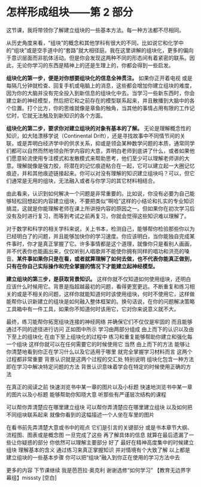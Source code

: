 # 怎样形成组块——第 2 部分

这节课，我将带领你了解建立组块的一些基本方法。每一种方法都不尽相同。

从历史角度来看，“组块”的概念和其他学科有很大的不同，比如说它和化学中的“组块”或是空手道中的“套路”就大相径庭。我在这里讲解的组块化，更多的偏向于意识层面而非肌体活动。但是你会发现这两种不同的形态间有着紧密的联系。因此，无论你学习的东西是精神上的还是生理上的，你都会得到一些启发。

**组块化的第一步，便是对你想要组块化的信息全神贯注。** 如果你正开着电视 或是每隔几分钟就检查、回复手机或电脑上的消息，这些都会增加你建立组块的难度，因为你的大脑并没有完全投入到新信息的组块化中去。当学习一些新东西时，你会建立新的神经模型，然后把它和之前存在的模型联系起来，并且散播到大脑中的各个位置。打个比方，你的思维就像是章鱼的触角，当其他的事情占用有限的工作记忆时，它就无法触及到新知识的各个方面。

**组块化的第二步，要求你对建立组块的对象有基本的了解。** 无论是理解概念性的知识，如大陆漂移学说（Continental Drift），还是寻找故事中不同情节间的关联，或是弄明白经济学中的供求关系，抑或是领会某种数学问题的本质，通常同学们都可以自然而然地领会所学内容的大意，弄明白老师到底讲了什么，或者如果他们愿意轮流使用专注模式和发散模式来帮助思考，他们至少可以理解老师讲的大意。理解就像是强力胶，将潜在的记忆痕迹粘合在一起，它可以建立起一大圈记忆痕迹，并和其他痕迹链接起来。你可以对没有理解的知识建立组块吗？可以，但它们通常是无用的组块，无法融入或者与你学习的其它材料相结合。

由此看来，认识到如何解决一个问题是非常重要的。比如说，你没有必要为自己能够轻松回想起的内容建立组块，不要把类似“啊哈”这样的小结论和扎实的专业知识搞混，这就是你能理解老师在课上所讲授内容的原因之一。但如果你在初次学习后没有及时进行复习，而等到考试之前再复习，你就会觉得这些知识难以理解了。

对于数学和科学的相关学科来说，关上书本，检测自己，能够帮你检验那些你以为已经明白了的问题，并且能够加快你的学习速度。你应该明白，当你能独自完成某件事时，你才是真正掌握了它。许多事情都是这个道理，就像你只是看别人画画，并不代表你也能画出来，仅仅听别人唱歌并不能使你拥有同样的唱功和洪亮的嗓音。**某件事如果你只是在看，或者就算理解了如何去做，也不代表你能真正做到，只有在你自己实际操作和完全掌握的情况下才能建立起神经模型。**

**建立组块的第三步，是获取背景知识。** 这样你就不仅知道如何使用组块，还明白应该什么时候用它。背景是指超越最初的问题，看得更宽更远。不断重复和练习相关的或是不相关的问题，这样你就能知道何时该使用组块，何时不使用它，这样做能帮你认识新建立的组块是如何融入整体框架的。换句话说，在你的问题解决策略工具箱中有一件工具，如果你不知道何时该用它，它对你来说意义就不大。

最终，练习能帮你拓宽组块连接的神经网络 并确保它们不仅仅是牢固的 而且能够通过不同的途径进行访问 正如图中所示 学习由两部分组成 由上而下的认识以及由下至上的组块化 在由下至上组块化的过程中 练习和重复能够帮助你建立和强化每一个组块 这样你就可以在任何需要它的时候使用它 当然 由上而下的方法 能够让你清楚地看到你正在学习什么以及它适用于哪里 就完全掌握学习材料而言 这两个过程都非常重要 背景认识就是这两个过程的交汇处 特别说明 组块化包含一种方法 即在学习中解决特定问题的方法 背景认识意味着学会在特定的时候使用正确的方法

在真正的阅读之前 快速浏览书中某一章的图片以及小标题 快速地浏览书中某一章的图片以及小标题 能够帮助你知晓大意 听那些有严谨层次结构的课程

可以帮你弄清楚应在哪里建立组块 可以帮你弄清楚应在哪里建立组块 以及如何把不同组块联系起来 就像你看到的这幅描述一个人坐在车里的图片

在看书前先弄清楚大意或书中的观点 它们是引言的关键部分 或是书本章节大纲、流程图、图表或是概念图 一旦完成了这些 再了解具体的信息 就算在最后遗漏了一些让你疑惑的部分 你依然可以理解主要部分 好了 最好在精神高度集中的时候建立组块 理解基本的含义 通过练习来真正掌握知识 并对情境有个大致了解 以上都是建立组块的一些基本步骤 你可以把“组块”融入到你正在使用的学习方法中去

更多的内容 下节课继续 我是芭芭拉·奥克利 谢谢选修“如何学习” 【教育无边界字幕组】misssty [空白]
